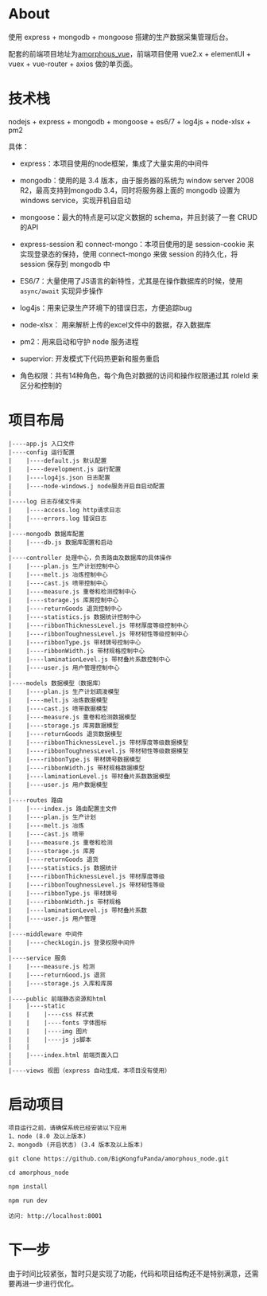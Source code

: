 # About
使用 express + mongodb + mongoose 搭建的生产数据采集管理后台。

配套的前端项目地址为[amorphous_vue](https://github.com/BigKongfuPanda/amorphous_vue)，前端项目使用 vue2.x + elementUI + vuex + vue-router + axios 做的单页面。

# 技术栈

nodejs + express + mongodb + mongoose + es6/7 + log4js + node-xlsx + pm2

具体：

- express：本项目使用的node框架，集成了大量实用的中间件

- mongodb：使用的是 3.4 版本，由于服务器的系统为 window server 2008 R2，最高支持到mongodb 3.4，同时将服务器上面的 mongodb 设置为 windows service，实现开机自启动

- mongoose：最大的特点是可以定义数据的 schema，并且封装了一套 CRUD 的API

- express-session 和 connect-mongo：本项目使用的是 session-cookie 来实现登录态的保持，使用 connect-mongo 来做 session 的持久化，将 session 保存到 mongodb 中

- ES6/7：大量使用了JS语言的新特性，尤其是在操作数据库的时候，使用 `async/await` 实现异步操作

- log4js：用来记录生产环境下的错误日志，方便追踪bug

- node-xlsx： 用来解析上传的excel文件中的数据，存入数据库

- pm2：用来启动和守护 node 服务进程

- supervior: 开发模式下代码热更新和服务重启

- 角色权限：共有14种角色，每个角色对数据的访问和操作权限通过其 roleId 来区分和控制的

# 项目布局

```
|----app.js 入口文件
|----config 运行配置
|    |----default.js 默认配置
|    |----development.js 运行配置
|    |----log4js.json 日志配置
|    |----node-windows.j node服务开启自启动配置
|
|----log 日志存储文件夹
|    |----access.log http请求日志
|    |----errors.log 错误日志
|    
|----mongodb 数据库配置    
|    |----db.js 数据库配置和启动
|
|----controller 处理中心，负责路由及数据库的具体操作
|    |----plan.js 生产计划控制中心
|    |----melt.js 冶炼控制中心
|    |----cast.js 喷带控制中心
|    |----measure.js 重卷和检测控制中心
|    |----storage.js 库房控制中心
|    |----returnGoods 退货控制中心
|    |----statistics.js 数据统计控制中心
|    |----ribbonThicknessLevel.js 带材厚度等级控制中心
|    |----ribbonToughnessLevel.js 带材韧性等级控制中心
|    |----ribbonType.js 带材牌号控制中心
|    |----ribbonWidth.js 带材规格控制中心
|    |----laminationLevel.js 带材叠片系数控制中心
|    |----user.js 用户管理控制中心
|    
|----models 数据模型（数据库）    
|    |----plan.js 生产计划疏浚模型
|    |----melt.js 冶炼数据模型
|    |----cast.js 喷带数据模型
|    |----measure.js 重卷和检测数据模型
|    |----storage.js 库房数据模型
|    |----returnGoods 退货数据模型
|    |----ribbonThicknessLevel.js 带材厚度等级数据模型
|    |----ribbonToughnessLevel.js 带材韧性等级数据模型
|    |----ribbonType.js 带材牌号数据模型
|    |----ribbonWidth.js 带材规格数据模型
|    |----laminationLevel.js 带材叠片系数数据模型
|    |----user.js 用户数据模型
|
|----routes 路由
|    |----index.js 路由配置主文件
|    |----plan.js 生产计划
|    |----melt.js 冶炼
|    |----cast.js 喷带
|    |----measure.js 重卷和检测
|    |----storage.js 库房
|    |----returnGoods 退货
|    |----statistics.js 数据统计
|    |----ribbonThicknessLevel.js 带材厚度等级
|    |----ribbonToughnessLevel.js 带材韧性等级
|    |----ribbonType.js 带材牌号
|    |----ribbonWidth.js 带材规格
|    |----laminationLevel.js 带材叠片系数
|    |----user.js 用户管理
|
|----middleware 中间件
|    |----checkLogin.js 登录权限中间件
|    
|----service 服务    
|    |----measure.js 检测
|    |----returnGood.js 退货
|    |----storage.js 入库和库房
|       
|----public 前端静态资源和html
|    |----static
|    |    |----css 样式表
|    |    |----fonts 字体图标
|    |    |----img 图片
|    |    |----js js脚本
|    |
|    |----index.html 前端页面入口
|    
|----views 视图（express 自动生成，本项目没有使用）    
```

# 启动项目

```
项目运行之前，请确保系统已经安装以下应用
1、node (8.0 及以上版本)
2、mongodb (开启状态) (3.4 版本及以上版本)
```

```
git clone https://github.com/BigKongfuPanda/amorphous_node.git  

cd amorphous_node

npm install

npm run dev

访问: http://localhost:8001
```

# 下一步

由于时间比较紧张，暂时只是实现了功能，代码和项目结构还不是特别满意，还需要再进一步进行优化。
